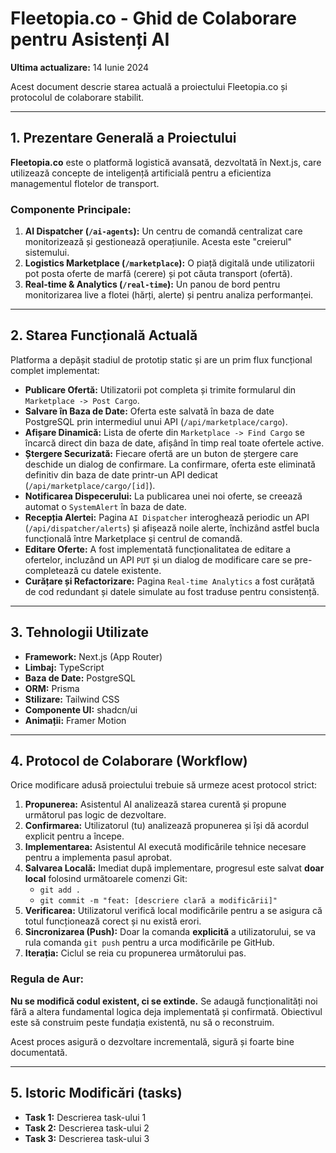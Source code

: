 # Fleetopia.co - Ghid de Colaborare pentru Asistenți AI

**Ultima actualizare:** 14 Iunie 2024

Acest document descrie starea actuală a proiectului Fleetopia.co și protocolul de colaborare stabilit.

---

## 1. Prezentare Generală a Proiectului

**Fleetopia.co** este o platformă logistică avansată, dezvoltată în Next.js, care utilizează concepte de inteligență artificială pentru a eficientiza managementul flotelor de transport.

### Componente Principale:

1.  **AI Dispatcher (`/ai-agents`):** Un centru de comandă centralizat care monitorizează și gestionează operațiunile. Acesta este "creierul" sistemului.
2.  **Logistics Marketplace (`/marketplace`):** O piață digitală unde utilizatorii pot posta oferte de marfă (cerere) și pot căuta transport (ofertă).
3.  **Real-time & Analytics (`/real-time`):** Un panou de bord pentru monitorizarea live a flotei (hărți, alerte) și pentru analiza performanței.

---

## 2. Starea Funcțională Actuală

Platforma a depășit stadiul de prototip static și are un prim flux funcțional complet implementat:

*   **Publicare Ofertă:** Utilizatorii pot completa și trimite formularul din `Marketplace -> Post Cargo`.
*   **Salvare în Baza de Date:** Oferta este salvată în baza de date PostgreSQL prin intermediul unui API (`/api/marketplace/cargo`).
*   **Afișare Dinamică:** Lista de oferte din `Marketplace -> Find Cargo` se încarcă direct din baza de date, afișând în timp real toate ofertele active.
*   **Ștergere Securizată:** Fiecare ofertă are un buton de ștergere care deschide un dialog de confirmare. La confirmare, oferta este eliminată definitiv din baza de date printr-un API dedicat (`/api/marketplace/cargo/[id]`).
*   **Notificarea Dispecerului:** La publicarea unei noi oferte, se creează automat o `SystemAlert` în baza de date.
*   **Recepția Alertei:** Pagina `AI Dispatcher` interoghează periodic un API (`/api/dispatcher/alerts`) și afișează noile alerte, închizând astfel bucla funcțională între Marketplace și centrul de comandă.
*   **Editare Oferte:** A fost implementată funcționalitatea de editare a ofertelor, incluzând un API `PUT` și un dialog de modificare care se pre-completează cu datele existente.
*   **Curățare și Refactorizare:** Pagina `Real-time Analytics` a fost curățată de cod redundant și datele simulate au fost traduse pentru consistență.

---

## 3. Tehnologii Utilizate

*   **Framework:** Next.js (App Router)
*   **Limbaj:** TypeScript
*   **Baza de Date:** PostgreSQL
*   **ORM:** Prisma
*   **Stilizare:** Tailwind CSS
*   **Componente UI:** shadcn/ui
*   **Animații:** Framer Motion

---

## 4. Protocol de Colaborare (Workflow)

Orice modificare adusă proiectului trebuie să urmeze acest protocol strict:

1.  **Propunerea:** Asistentul AI analizează starea curentă și propune următorul pas logic de dezvoltare.
2.  **Confirmarea:** Utilizatorul (tu) analizează propunerea și își dă acordul explicit pentru a începe.
3.  **Implementarea:** Asistentul AI execută modificările tehnice necesare pentru a implementa pasul aprobat.
4.  **Salvarea Locală:** Imediat după implementare, progresul este salvat **doar local** folosind următoarele comenzi Git:
    *   `git add .`
    *   `git commit -m "feat: [descriere clară a modificării]"`
5.  **Verificarea:** Utilizatorul verifică local modificările pentru a se asigura că totul funcționează corect și nu există erori.
6.  **Sincronizarea (Push):** Doar la comanda **explicită** a utilizatorului, se va rula comanda `git push` pentru a urca modificările pe GitHub.
7.  **Iterația:** Ciclul se reia cu propunerea următorului pas.

### Regula de Aur:

**Nu se modifică codul existent, ci se extinde.** Se adaugă funcționalități noi fără a altera fundamental logica deja implementată și confirmată. Obiectivul este să construim peste fundația existentă, nu să o reconstruim.

Acest proces asigură o dezvoltare incrementală, sigură și foarte bine documentată.

---

## 5. Istoric Modificări (tasks)

*   **Task 1:** Descrierea task-ului 1
*   **Task 2:** Descrierea task-ului 2
*   **Task 3:** Descrierea task-ului 3 